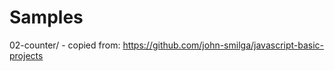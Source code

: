 Samples
=======

02-counter/ - copied from: https://github.com/john-smilga/javascript-basic-projects

